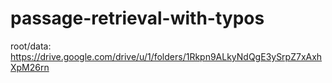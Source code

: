 # passage-retrieval-with-typos

root/data: https://drive.google.com/drive/u/1/folders/1Rkpn9ALkyNdQgE3ySrpZ7xAxhXpM26rn
